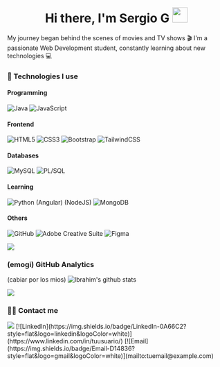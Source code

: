 <h1 align="center"><b>Hi there, I'm Sergio G </b><img src="https://media.giphy.com/media/hvRJCLFzcasrR4ia7z/giphy.gif" width="35"></h1>

My journey began behind the scenes of movies and TV shows 🎬
I'm a passionate Web Development student, constantly learning about new technologies 💻


### 🚀 Technologies I use

#### Programming
![Java](https://img.shields.io/badge/Java-007396?style=flat&logo=java&logoColor=white)
![JavaScript](https://img.shields.io/badge/JavaScript-F7DF1E?style=flat&logo=javascript&logoColor=black)

#### Frontend
![HTML5](https://img.shields.io/badge/HTML5-E34F26?style=flat&logo=html5&logoColor=white)
![CSS3](https://img.shields.io/badge/CSS3-1572B6?style=flat&logo=css3&logoColor=white)
![Bootstrap](https://img.shields.io/badge/Bootstrap-7952B3?style=flat&logo=bootstrap&logoColor=white)
![TailwindCSS](https://img.shields.io/badge/Tailwind_CSS-38B2AC?style=flat&logo=tailwind-css&logoColor=white)

#### Databases
![MySQL](https://img.shields.io/badge/MySQL-4479A1?style=flat&logo=mysql&logoColor=white)
![PL/SQL](https://img.shields.io/badge/PL%2FSQL-1E5B95?style=flat&logo=oracle&logoColor=white)

#### Learning
![Python](https://img.shields.io/badge/Python-3776AB?style=flat&logo=python&logoColor=white)
(Angular)
(NodeJS)
![MongoDB](https://img.shields.io/badge/MongoDB-47A248?style=flat&logo=mongodb&logoColor=white)

#### Others
![GitHub](https://img.shields.io/badge/GitHub-181717?style=flat&logo=github&logoColor=white)
![Adobe Creative Suite](https://img.shields.io/badge/Adobe_Creative_Cloud-DA1F26?style=flat&logo=adobe-creative-cloud&logoColor=white)
![Figma](https://img.shields.io/badge/Figma-F24E1E?style=flat&logo=figma&logoColor=white)

<img src="https://user-images.githubusercontent.com/73097560/115834477-dbab4500-a447-11eb-908a-139a6edaec5c.gif">

### (emogi) GitHub Analytics
(cabiar por los mios)
![Ibrahim's github stats](https://github-readme-stats.vercel.app/api?username=IhChowdhury&show_icons=true&theme=radical)

<img src="https://user-images.githubusercontent.com/73097560/115834477-dbab4500-a447-11eb-908a-139a6edaec5c.gif">


### 🤝🏻 Contact me
<img src="https://user-images.githubusercontent.com/73097560/115834477-dbab4500-a447-11eb-908a-139a6edaec5c.gif">
[![LinkedIn](https://img.shields.io/badge/LinkedIn-0A66C2?style=flat&logo=linkedin&logoColor=white)](https://www.linkedin.com/in/tuusuario/)  
[![Email](https://img.shields.io/badge/Email-D14836?style=flat&logo=gmail&logoColor=white)](mailto:tuemail@example.com)
